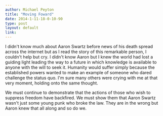```yaml
---
author: Michael Peyton
title: "Moving Foward"
date: 2014-1-11-18-0-10-90
type: post
layout: default
link: 
---
```

I didn't know much about Aaron Swartz before news of his death spread across the internet but as I read the story of this remarkable person, I couldn't help but cry. I didn't know Aaron but I knew the world had lost a guiding light leading the way to a future in which knowledge is available to anyone with the will to seek it. Humanity would suffer simply because the established powers wanted to make an example of someone who dared challenge the status quo. I'm sure many others were crying with me at that very moment, holding onto the same thought.

We must continue to demonstrate that the actions of those who wish to suppress freedom have backfired. We must show them that Aaron Swartz wasn't just some young punk who broke the law. They are in the wrong but Aaron knew that all along and so do we. 